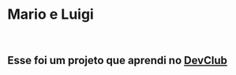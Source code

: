 <h1>Mario e Luigi</h1>
<br>
<h2>Esse foi um projeto que aprendi no <a href="https://rodolfomori.com.br/devclub">DevClub</a></h2>
